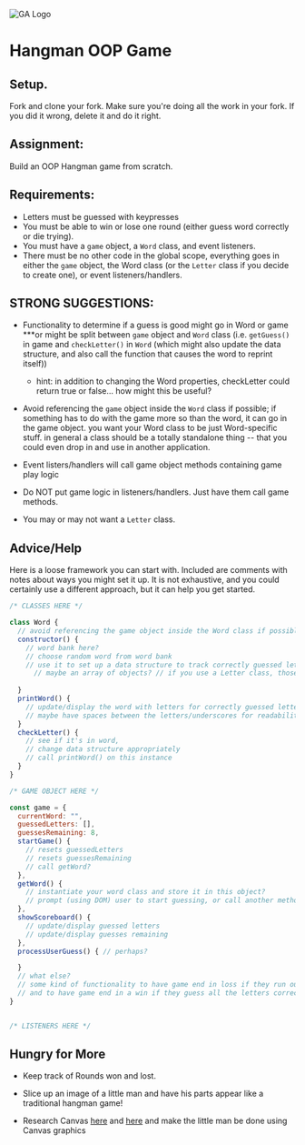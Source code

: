 ![GA Logo]()

# Hangman OOP Game

## Setup.

Fork and clone your fork. Make sure you're doing all the work in your fork. If you did it wrong, delete it and do it right.

## Assignment:

Build an OOP Hangman game from scratch.

## Requirements:

* Letters must be guessed with keypresses
* You must be able to win or lose one round (either guess word correctly or die trying).
* You must have a `game` object, a `Word` class, and event listeners.
* There must be no other code in the global scope, everything goes in either the `game` object, the Word class (or the `Letter` class if you decide to create one), or event listeners/handlers.



## STRONG SUGGESTIONS:

* Functionality to determine if a guess is good might go in Word or game ***or might be split between `game` object and `Word` class (i.e. `getGuess()` in game and `checkLetter()` in `Word` (which might also update the data structure, and also call the function that causes the word to reprint itself))
    * hint: in addition to changing the Word properties, checkLetter could return true or false... how might this be useful?

* Avoid referencing the `game` object inside the `Word` class if possible; if something has to do with the game more so than the word, it can go in the game object. you want your Word class to be just Word-specific stuff. in general a class should be a totally standalone thing -- that you could even drop in and use in another application.

* Event listers/handlers will call game object methods containing game play logic

* Do NOT put game logic in listeners/handlers. Just have them call game methods. 

* You may or may not want a `Letter` class.

## Advice/Help

Here is a loose framework you can start with. Included are comments with notes about ways you might set it up. It is not exhaustive, and you could certainly use a different approach, but it can help you get started.

```javascript
/* CLASSES HERE */

class Word {
  // avoid referencing the game object inside the Word class if possible
  constructor() {
    // word bank here?
    // choose random word from word bank
    // use it to set up a data structure to track correctly guessed letters
      // maybe an array of objects? // if you use a Letter class, those objects could be instances of that class
      
  }
  printWord() {
    // update/display the word with letters for correctly guessed letters and underscores for unguessed letters
    // maybe have spaces between the letters/underscores for readability?
  }
  checkLetter() { 
    // see if it's in word, 
    // change data structure appropriately
    // call printWord() on this instance
  }
}

/* GAME OBJECT HERE */

const game = {
  currentWord: "",
  guessedLetters: [],
  guessesRemaining: 8,
  startGame() {
    // resets guessedLetters
    // resets guessesRemaining
    // call getWord?
  },
  getWord() {
    // instantiate your word class and store it in this object?
    // prompt (using DOM) user to start guessing, or call another method that does this
  },
  showScoreboard() {
    // update/display guessed letters
    // update/display guesses remaining
  },
  processUserGuess() { // perhaps?  

  }
  // what else?
  // some kind of functionality to have game end in loss if they run out of guesses?
  // and to have game end in a win if they guess all the letters correctly?
}


/* LISTENERS HERE */

```


## Hungry for More

* Keep track of Rounds won and lost. 

* Slice up an image of a little man and have his parts appear like a traditional hangman game!

* Research Canvas [here](https://developer.mozilla.org/en-US/docs/Web/API/Canvas_API) and [here](https://developer.mozilla.org/en-US/docs/Web/API/Canvas_API/Tutorial) and make the little man be done using Canvas graphics
